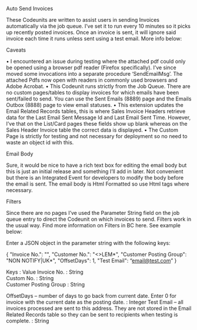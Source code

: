 Auto Send Invoices

These Codeunits are written to assist users in sending Invoices automatically via the job queue. 
I’ve set it to run every 10 minutes so it picks up recently posted invoices. Once an invoice is sent, it will ignore said invoice each time it runs unless sent using a test email. 
More info below:

Caveats

•	I encountered an issue during testing where the attached pdf could only be opened using a browser pdf reader (Firefox specifically). I’ve since moved some invocations into a separate procedure  ‘SendEmailMsg’. The attached Pdfs now open with readers in commonly used browsers and Adobe Acrobat.
•	This Codeunit runs strictly from the Job Queue. There are no custom pages/tables to display invoices for which emails have been sent/failed to send. You can use the Sent Emails (8889) page and the Emails Outbox (8888) page to view email statuses. 
•	This extension updates the Email Related Records tables, this is where Sales Invoice Headers retrieve data for the Last Email Sent Message Id and Last Email Sent Time. However, I’ve that on the List/Card pages these fields show up blank whereas on the Sales Header Invoice table the correct data is displayed.
•	The Custom Page is strictly for testing and not necessary for deployment so no need to waste an object id with this. 

Email Body

Sure, it would be nice to have a rich text box for editing the email body but this is just an initial release and something I’ll add in later. Not convenient but there is an Integrated Event for developers to modify the body before the email is sent. The email body is Html Formatted so use Html tags where necessary.

Filters

Since there are no pages I’ve used the Parameter String field on the job queue entry to direct the Codeunit on which invoices to send. Filters work in the usual way. Find more information on Filters in BC here. See example below:

Enter a JSON object in the parameter string with the following keys:

{
  "Invoice No.": "",
  "Customer No.": "<>LEM*",
  "Customer Posting Group": "NON NOTIFY|UK*",
  "OffsetDays": 1,
  "Test Email": “email@test.com”
}


Keys    :   Value
Invoice No.	: String	
Custom No.	: String	
Customer Posting Group	: String	

OffsetDays – number of days to go back from current date. Enter 0 for invoice with the current date as the posting date.	: Integer
Test Email – all invoices processed are sent to this address. They are not stored in the Email Related Records table so they can be sent to recipients when testing is complete.	: String




